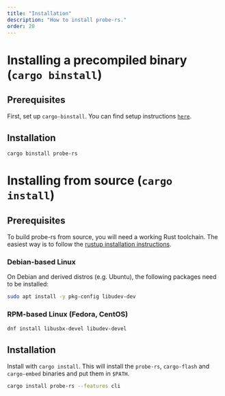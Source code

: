 ```yaml
---
title: "Installation"
description: "How to install probe-rs."
order: 20
---
```


# Installing a precompiled binary (`cargo binstall`)

## Prerequisites

First, set up `cargo-binstall`. You can find setup instructions [`here`](https://crates.io/crates/cargo-binstall).

## Installation

`cargo binstall probe-rs`

# Installing from source (`cargo install`)

## Prerequisites

To build probe-rs from source, you will need a working Rust toolchain. The easiest way is to follow the [rustup installation instructions](https://rustup.rs).

### Debian-based Linux

On Debian and derived distros (e.g. Ubuntu), the following packages need to be installed:

```bash
sudo apt install -y pkg-config libudev-dev
```

### RPM-based Linux (Fedora, CentOS)

```bash
dnf install libusbx-devel libudev-devel
```

## Installation

Install with `cargo install`. This will install the `probe-rs`, `cargo-flash` and `cargo-embed` binaries and put them in `$PATH`.

```bash
cargo install probe-rs --features cli
```
